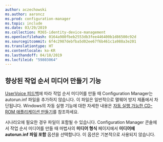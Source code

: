 ```yaml
---
author: aczechowski
ms.author: aaroncz
ms.prod: configuration-manager
ms.topic: include
ms.date: 03/29/2019
ms.collection: M365-identity-device-management
ms.openlocfilehash: 0164a980fbeb2553db3fee446400b1d86500c92d
ms.sourcegitcommit: 6f4c2987debfba5d02ee67f6b461c1a988a3e201
ms.translationtype: HT
ms.contentlocale: ko-KR
ms.lasthandoff: 04/18/2019
ms.locfileid: "59803064"
---
```

## <a name="bkmk_tsmedia"></a> 향상된 작업 순서 미디어 만들기 기능

<!-- 4090666 -->

[UserVoice 피드백](https://configurationmanager.uservoice.com/forums/300492-ideas/suggestions/20306074-add-ability-to-not-include-autorun-inf-when-buildi)에 따라 작업 순서 미디어를 만들 때 Configuration Manager는 autorun.inf 파일을 추가하지 않습니다. 이 파일은 일반적으로 맬웨어 방지 제품에서 차단됩니다. Windows의 자동 실행 기능에 대한 자세한 내용은 [자동 실행 가능한 CD-ROM 애플리케이션 만들기](https://docs.microsoft.com/windows/desktop/shell/autoplay)를 참조하세요.

시나리오에 필요한 경우 파일이 포함될 수 있습니다. Configuration Manager 콘솔에서 작업 순서 미디어를 만들 때 마법사의 **미디어 형식** 페이지에서 **미디어에 autorun.inf 파일 포함** 옵션을 선택합니다. 이 옵션은 기본적으로 사용되지 않습니다.
